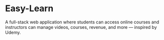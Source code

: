 # Easy-Learn
A full-stack web application where students can access online courses and instructors can manage videos, courses, revenue, and more — inspired by Udemy.
